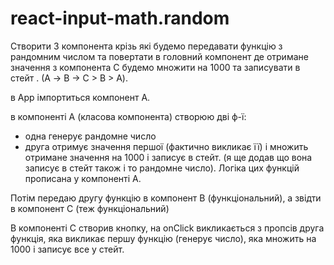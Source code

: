 # react-input-math.random
>
Створити 3 компонента крізь які будемо передавати функцію з рандомним числом та повертати в головний компонент  де отримане значення з компонента  С будемо множити на 1000 та записувати в стейт . (А -> B -> C > B > A).
>
>
в Арр імпортиться компонент А.
>
в компоненті А (класова компонента) створюю дві ф-ї:
 - одна генерує рандомне число
 - друга отримує значення першої (фактично викликає її) і множить отримане значення на 1000 і записує в стейт. 
 (я ще додав що вона записує в стейт також і то рандомне число). Логіка цих функцій прописана у компоненті А.
>
Потім передаю другу функцію в компонент В (функціональний), а звідти в компонент С
(теж функціональний)
>
В компоненті С створив кнопку, на onClick викликається з пропсів друга функція, яка викликає першу функцію (генерує число), яка множить на 1000 і записує все у стейт.
>
